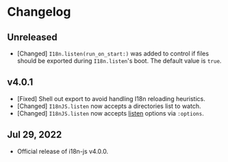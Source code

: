 # Changelog

<!--
Prefix your message with one of the following:

- [Added] for new features.
- [Changed] for changes in existing functionality.
- [Deprecated] for soon-to-be removed features.
- [Removed] for now removed features.
- [Fixed] for any bug fixes.
- [Security] in case of vulnerabilities.
-->

## Unreleased

- [Changed] `I18n.listen(run_on_start:)` was added to control if files should be
  exported during `I18n.listen`'s boot. The default value is `true`.

## v4.0.1

- [Fixed] Shell out export to avoid handling I18n reloading heuristics.
- [Changed] `I18nJS.listen` now accepts a directories list to watch.
- [Changed] `I18nJS.listen` now accepts
  [listen](https://rubygems.org/gems/listen) options via `:options`.

## Jul 29, 2022

- Official release of i18n-js v4.0.0.
